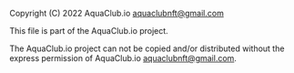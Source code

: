 Copyright (C) 2022 AquaClub.io <aquaclubnft@gmail.com>

This file is part of the AquaClub.io project.

The AquaClub.io project can not be copied and/or distributed without the express permission of AquaClub.io <aquaclubnft@gmail.com>.
